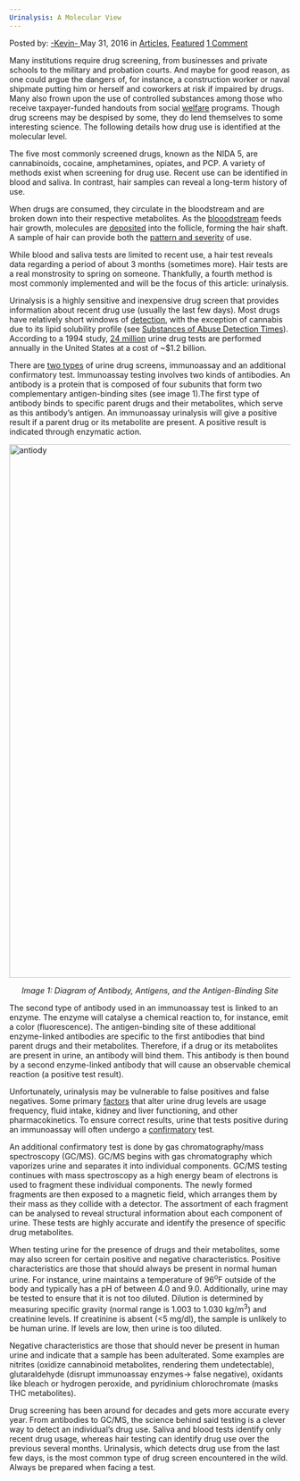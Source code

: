 ```yaml
---
Urinalysis: A Molecular View
---
```

<article class="post-listing post-14258 post type-post status-publish format-standard has-post-thumbnail hentry category-articles category-deepdot-news tag-molecular tag-urinalysis tag-view">
    <div class="post-inner">
    <p class="post-meta">
    <span>Posted by: <a href="https://www.deepdotweb.com/author/kevin/" title="">-Kevin- </a></span>
    <span>May 31, 2016</span>
    <span>in <a href="https://www.deepdotweb.com/category/articles/" rel="category tag">Articles</a>, <a href="https://www.deepdotweb.com/category/deepdot-news/" rel="category tag">Featured</a></span>
    <span><a href="https://www.deepdotweb.com/2016/05/31/urinalysis-a-molecular-view/#comments">1 Comment</a></span>
    </p>
    <div class="clear"></div>
    <div class="entry">
    <p>Many institutions require drug screening, from businesses and private schools to the military and probation courts. And maybe for good reason, as one could argue the dangers of, for instance, a construction worker or naval shipmate putting him or herself and coworkers at risk if impaired by drugs. Many also frown upon the use of controlled substances among those who receive taxpayer-funded handouts from social <a href="http://www.usnews.com/opinion/articles/2016-05-24/logic-behind-drug-tests-for-welfare-recipients-requires-everyone-be-tested">welfare</a> programs. Though drug screens may be despised by some, they do lend themselves to some interesting science. The following details how drug use is identified at the molecular level.</p>
    <p>The five most commonly screened drugs, known as the NIDA 5, are cannabinoids, cocaine, amphetamines, opiates, and PCP. A variety of methods exist when screening for drug use. Recent use can be identified in blood and saliva. In contrast, hair samples can reveal a long-term history of use.</p>
    <p>When drugs are consumed, they circulate in the bloodstream and are broken down into their respective metabolites. As the <a href="https://s-media-cache-ak0.pinimg.com/736x/81/c0/08/81c00806029284da897e8555018e0502.jpg">blooodstream</a> feeds hair growth, molecules are <a href="http://www.micro-distributing.com/faq_qa.cfm?id=3">deposited</a> into the follicle, forming the hair shaft. A sample of hair can provide both the <a href="http://www.ncbi.nlm.nih.gov/pubmed/7860037">pattern and severity</a> of use.</p>
    <p>While blood and saliva tests are limited to recent use, a hair test reveals data regarding a period of about 3 months (sometimes more). Hair tests are a real monstrosity to spring on someone. Thankfully, a fourth method is most commonly implemented and will be the focus of this article: urinalysis.</p>
    <p>Urinalysis is a highly sensitive and inexpensive drug screen that provides information about recent drug use (usually the last few days). Most drugs have relatively short windows of <a href="http://www.pcls.com/wp-content/uploads/2014/04/UDT-Approaches-to-Screening-and-Confirmation-Testing.pdf">detection</a>, with the exception of cannabis due to its lipid solubility profile (see <a href="http://alwaystestclean.com/drug-detection-times-chart/">Substances of Abuse Detection Times</a>). According to a 1994 study, <a href="https://books.google.com/books?hl=en&amp;lr=&amp;id=ZNIEW1B6SV8C&amp;oi=fnd&amp;pg=PT7&amp;dq=Under+the+influence%3F+Drugs+and+the+American+work+force.+Bethesda,+MD:+National+Academies+Press.+1994.&amp;ots=3dWKOuvPrR&amp;sig=F_YoAA511KJAq3J-iaW8plKtcF8">24 million</a> urine drug tests are performed annually in the United States at a cost of ~$1.2 billion.</p>
    <p>There are <a href="http://www.micro-distributing.com/faq_qa.cfm?id=3">two types</a> of urine drug screens, immunoassay and an additional confirmatory test. Immunoassay testing involves two kinds of antibodies. An antibody is a protein that is composed of four subunits that form two complementary antigen-binding sites (see image 1).The first type of antibody binds to specific parent drugs and their metabolites, which serve as this antibody&#8217;s antigen. An immunoassay urinalysis will give a positive result if a parent drug or its metabolite are present. A positive result is indicated through enzymatic action.</p>
    <p><a href="https://www.deepdotweb.com/wp-content/uploads/2016/05/antiody.png"><img class="aligncenter wp-image-14259" src="https://www.deepdotweb.com/wp-content/uploads/2016/05/antiody.png" alt="antiody" width="677" height="956" srcset="https://www.deepdotweb.com/wp-content/uploads/2016/05/antiody.png 1771w, https://www.deepdotweb.com/wp-content/uploads/2016/05/antiody-213x300.png 213w, https://www.deepdotweb.com/wp-content/uploads/2016/05/antiody-725x1024.png 725w" sizes="(max-width: 677px) 100vw, 677px"/></a></p>
    <p style="text-align: center;"><em>Image 1: Diagram of Antibody, Antigens, and the Antigen-Binding Site</em></p>
    <p>The second type of antibody used in an immunoassay test is linked to an enzyme. The enzyme will catalyse a chemical reaction to, for instance, emit a color (fluorescence). The antigen-binding site of these additional enzyme-linked antibodies are specific to the first antibodies that bind parent drugs and their metabolites. Therefore, if a drug or its metabolites are present in urine, an antibody will bind them. This antibody is then bound by a second enzyme-linked antibody that will cause an observable chemical reaction (a positive test result).</p>
    <p>Unfortunately, urinalysis may be vulnerable to false positives and false negatives. Some primary <a href="http://www.pcls.com/wp-content/uploads/2014/04/UDT-Approaches-to-Screening-and-Confirmation-Testing.pdf">factors</a> that alter urine drug levels are usage frequency, fluid intake, kidney and liver functioning, and other pharmacokinetics. To ensure correct results, urine that tests positive during an immunoassay will often undergo a <a href="https://drugtestingnetwork.com/urine-testing">confirmatory</a> test.</p>
    <p>An additional confirmatory test is done by gas chromatography/mass spectroscopy (GC/MS). GC/MS begins with gas chromatography which vaporizes urine and separates it into individual components. GC/MS testing continues with mass spectroscopy as a high energy beam of electrons is used to fragment these individual components. The newly formed fragments are then exposed to a magnetic field, which arranges them by their mass as they collide with a detector. The assortment of each fragment can be analysed to reveal structural information about each component of urine. These tests are highly accurate and identify the presence of specific drug metabolites.</p>
    <p>When testing urine for the presence of drugs and their metabolites, some may also screen for certain positive and negative characteristics. Positive characteristics are those that should always be present in normal human urine. For instance, urine maintains a temperature of 96<sup>o</sup>F outside of the body and typically has a pH of between 4.0 and 9.0. Additionally, urine may be tested to ensure that it is not too diluted. Dilution is determined by measuring specific gravity (normal range is 1.003 to 1.030 kg/m<sup>3</sup>) and creatinine levels. If creatinine is absent (&lt;5 mg/dl), the sample is unlikely to be human urine. If levels are low, then urine is too diluted.</p>
    <p>Negative characteristics are those that should never be present in human urine and indicate that a sample has been adulterated. Some examples are nitrites (oxidize cannabinoid metabolites, rendering them undetectable), glutaraldehyde (disrupt immunoassay enzymes→ false negative), oxidants like bleach or hydrogen peroxide, and pyridinium chlorochromate (masks THC metabolites).</p>
    <p>Drug screening has been around for decades and gets more accurate every year. From antibodies to GC/MS, the science behind said testing is a clever way to detect an individual’s drug use. Saliva and blood tests identify only recent drug usage, whereas hair testing can identify drug use over the previous several months. Urinalysis, which detects drug use from the last few days, is the most common type of drug screen encountered in the wild. Always be prepared when facing a test.</p>
    </div>
    <span style="display:none"><a href="https://www.deepdotweb.com/tag/molecular/" rel="tag">molecular</a> <a href="https://www.deepdotweb.com/tag/urinalysis/" rel="tag">urinalysis</a> <a href="https://www.deepdotweb.com/tag/view/" rel="tag">view</a></span> <span style="display:none" class="updated">2016-05-31</span>
    <div style="display:none" class="vcard author" itemprop="author" itemscope itemtype="http://schema.org/Person"><strong class="fn" itemprop="name"><a href="https://www.deepdotweb.com/author/kevin/" title="Posts by -Kevin-" rel="author">-Kevin-</a></strong></div>
    </div>
</article>

